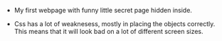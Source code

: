 - My first webpage with funny little secret page hidden inside.

- Css has a lot of weaknesess, mostly in placing the objects correctly. This means that it will look bad on a lot of different screen sizes.
